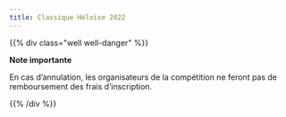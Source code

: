 ```yaml
---
title: Classique Héloïse 2022
---
```



{{% div class="well well-danger" %}}

<span class="icon icon-warning"></span> **Note importante**

En cas d’annulation, les organisateurs de la compétition ne feront pas de remboursement des frais d’inscription.

{{% /div %}}
